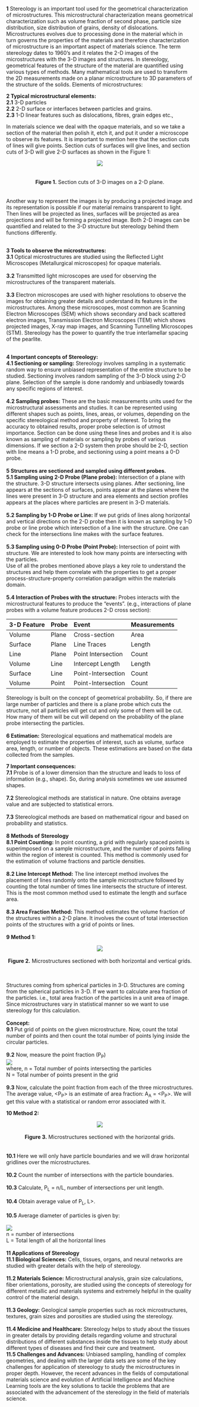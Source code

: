 <b>1</b> Stereology is an important tool used for the geometrical characterization of microstructures. This microstructural characterization means geometrical characterization such as volume fraction of second phase, particle size distribution, size distribution of grains, density of dislocations. Microstructures evolves due to processing done in the material which in turn governs the properties of the materials and therefore characterization of microstructure is an important aspect of materials science. The term stereology dates to 1960’s and it relates the 2-D images of the microstructures with the 3-D images and structures. In stereology, geometrical features of the structure of the material are quantified using various types of methods. Many mathematical tools are used to transform the 2D measurements made on a planar microstructure to 3D parameters of the structure of the solids. Elements of microstructures:<br>

<b>2 Typical microstructural elements:</b><br>
<b>2.1</b>	3-D particles<br>
<b>2.2</b> 2-D surface or interfaces between particles and grains.<br>
<b>2.3</b>	1-D linear features such as dislocations, fibres, grain edges etc.,<br>

In materials science we deal with the opaque materials, and so we take a section of the material then polish it, etch it, and put it under a microscope to observe its features. It is important to mention here that the section cuts of lines will give points. Section cuts of surfaces will give lines, and section cuts of 3-D will give 2-D surfaces as shown in the Figure 1:<br>
<center><image src="images/Picture1.png"></image></center><br><br>
<center><b>Figure 1.</b> Section cuts of 3-D images on a 2-D plane.</center><br><br>
Another way to represent the images is by producing a projected image and its representation is possible if our material remains transparent to light. Then lines will be projected as lines, surfaces will be projected as area projections and will be forming a projected image. Both 2-D images can be quantified and related to the 3-D structure but stereology behind them functions differently.<br><br>

<b>3 Tools to observe the microstructures:</b><br>
<b>3.1</b>	 Optical microstructures are studied using the Reflected Light Microscopes (Metallurgical microscopes) for opaque materials.<br><br>
<b>3.2</b>	 Transmitted light microscopes are used for observing the microstructures of the transparent materials.<br><br> 
<b>3.3</b>  Electron microscopes are used with higher resolutions to observe the images for obtaining greater details and understand its features in the microstructures. Among these microscopes, most common are Scanning Electron Microscopes (SEM) which shows secondary and back scattered electron images, Transmission Electron Microscopes (TEM) which shows projected images, X-ray map images, and Scanning Tunnelling Microscopes (STM). Stereology has the power to quantify the true interlamellar spacing of the pearlite.<br> <br>

<b>4 Important concepts of Stereology:</b><br>
<b>4.1  Sectioning or sampling:</b> Stereology involves sampling in a systematic random way to ensure unbiased representation of the entire structure to be studied. Sectioning involves random sampling of the 3-D block using 2-D plane. Selection of the sample is done randomly and unbiasedly towards any specific regions of interest. <br><br>
<b>4.2  Sampling probes:</b> These are the basic measurements units used for the microstructural assessments and studies. It can be represented using different shapes such as points, lines, areas, or volumes, depending on the specific stereological method and property of interest. To bring the accuracy to obtained results, proper probe selection is of utmost importance. Section can be done using these lines and probes and it is also known as sampling of materials or sampling by probes of various dimensions. If we section a 2-D system then probe should be 2-D, section with line means a 1-D probe, and sectioning using a point means a 0-D probe.<br> <br>
<b>5 Structures are sectioned and sampled using different probes.</b><br>
<b>5.1	Sampling using 2-D Probe (Plane probe):</b> Intersection of a plane with the structure. 3-D structure intersects using planes. After sectioning, line appears at the sections of surfaces, points appear at the planes where the lines were present in 3-D structure and area elements and section profiles appears at the places where particles are present in 3-D materials.<br><br> 
<b>5.2	Sampling by 1-D Probe or Line:</b> If we put grids of lines along horizontal and vertical directions on the 2-D probe then it is known as sampling by 1-D probe or line probe which intersection of a line with the structure. One can check for the intersections line makes with the surface features. <br><br>
<b>5.3 Sampling using 0-D Probe (Point Probe): </b>Intersection of point with structure. We are interested to look how many points are intersecting with the particles.<br> 
Use of all the probes mentioned above plays a key role to understand the structures and help them correlate with the properties to get a proper process-structure-property correlation paradigm within the materials domain.<br><br>
<b>5.4	Interaction of Probes with the structure:</b> Probes interacts with the microstructural features to produce the “events”. (e.g., interactions of plane probes with a volume feature produces 2-D cross section):<br>


|3-D Feature | Probe | Event |Measurements|
| --------------- | --------------- | :--------------- |:--------------- |
|Volume | Plane | Cross-section  | Area |
| Surface  | Plane | Line Traces  | Length | 
| Line | Plane | Point Intersection  | Count | 
| Volume | Line   | Intercept Length  | Length 
|Surface | Line | Point-Intersection  | Count | 
|Volume | Point | Point-Intersection  | Count | 
</centre>

Stereology is built on the concept of geometrical probability. So, if there are large number of particles and there is a plane probe which cuts the structure, not all particles will get cut and only some of them will be cut. How many of them will be cut will depend on the probability of the plane probe intersecting the particles.<br> <br>
<b>6 Estimation:</b> Stereological equations and mathematical models are employed to estimate the properties of interest, such as volume, surface area, length, or number of objects. These estimations are based on the data collected from the samples. <br>

<b>7 Important consequences:</b> <br> 
<b>7.1</b>	Probe is of a lower dimension than the structure and leads to loss of information (e.g., shape). So, during analysis sometimes we use assumed shapes.<br>  
<b>7.2</b>	Stereological methods are statistical in nature. One obtains average value and are subjected to statistical errors.<br>  
<b>7.3</b>	Stereological methods are based on mathematical rigour and based on probability and statistics.<br>  
<b>8 Methods of Stereology</b><br>
<b>8.1	Point Counting:</b> In point counting, a grid with regularly spaced points is superimposed on a sample microstructure, and the number of points falling within the region of interest is counted. This method is commonly used for the estimation of volume fractions and particle densities.<br> <br>
<b>8.2	Line Intercept Method:</b> The line intercept method involves the placement of lines randomly onto the sample microstructure followed by counting the total number of times line intersects the structure of interest. This is the most common method used to estimate the length and surface area.<br> <br>
<b>8.3	Area Fraction Method:</b> This method estimates the volume fraction of the structures within a 2-D plane. It involves the count of total intersection points of the structures with a grid of points or lines.<br> <br>
<b>9 Method 1:</b><br>
<center><image src="images/Picture2.png"></image></center><br>
<center><b>Figure 2.</b> Microstructures sectioned with both horizontal and vertical grids.</center><br><br>

Structures coming from spherical particles in 3-D. Structures are coming from the spherical particles in 3-D. If we want to calculate area fraction of the particles. i.e., total area fraction of the particles in a unit area of image. Since microstructures vary in statistical manner so we want to use stereology for this calculation. <br><br>
<b>Concept:</b><br> 
<b>9.1</b>	Put grid of points on the given microstructure. Now, count the total number of points and then count the total number of points lying inside the circular particles. <br><br>
<b>9.2</b>	Now, measure the point fraction (P<sub>P</sub>)<br>
<image src="images/Picture3.png"><br>
where, n = Total number of points intersecting the particles<br>
<centre>N = Total number of points present in the grid </centre><br><br>
<b>9.3</b>	Now, calculate the point fraction from each of the three microstructures. The average value, <P<sub>P</sub>> is an estimate of area fraction: A<sub>A</sub> = <P<sub>P</sub>>. We will get this value with a statistical or random error associated with it.<br>

<b><centre>10 Method 2:</centre></b><br>
<center><image src="images/Picture4.png"></image></center><br>
<center><b>Figure 3.</b> Microstructures sectioned with the horizontal grids.</center><br><br>
<b>10.1</b>	Here we will only have particle boundaries and we will draw horizontal gridlines over the microstructures.<br><br>
<b>10.2</b>	Count the number of intersections with the particle boundaries.<br><br>
<b>10.3</b>	Calculate, P<sub>L</sub> = n/L, number of intersections per unit length.<br><br>
<b>10.4</b>	Obtain average value of P<sub>L</sub>, <P<sub>L</sub>>.<br><br>
<b>10.5</b>	Average diameter of particles is given by:<br><br>
<image src="images/Picture5.png"><br>
n = number of intersections<br>
L = Total length of all the horizontal lines<br><br>
<b>11 Applications of Stereology</b><br>
<b>11.1	Biological Sciences:</b> Cells, tissues, organs, and neural networks are studied with greater details with the help of stereology.<br><br>
<b>11.2	Materials Science:</b> Microstructural analysis, grain size calculations, fiber orientations, porosity, are studied using the concepts of stereology for different metallic and materials systems and extremely helpful in the quality control of the material design.<br><br> 
<b>11.3	Geology:</b> Geological sample properties such as rock microstructures, textures, grain sizes and porosities are studied using the stereology.<br><br>
<b>11.4	Medicine and Healthcare:</b> Stereology helps to study about the tissues in greater details by providing details regarding volume and structural distributions of different substances inside the tissues to help study about different types of diseases and find their cure and treatment.<br>  
<b>11.5	Challenges and Advances:</b> Unbiased sampling, handling of complex geometries, and dealing with the larger data sets are some of the key challenges for application of stereology to study the microstructures in proper depth. However, the recent advances in the fields of computational materials science and evolution of Artificial Intelligence and Machine Learning tools are the key solutions to tackle the problems that are associated with the advancement of the stereology in the field of materials science. 









